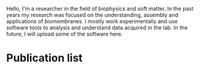 Hello, I'm a researcher in the field of biophysics and soft matter. In the past years my research was focused on the understanding, assembly and applications of biomembranes. I mostly work experimentally and use software tools to analysis and understand data acquired in the lab. In the future, I will upload some of the software here.

# Publication list

